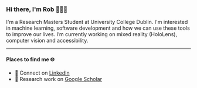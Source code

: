 ### Hi there, I'm Rob 👋:man_technologist:

<!--
**robertyoung2/robertyoung2** is a ✨ _special_ ✨ repository because its `README.md` (this file) appears on your GitHub profile.
-->

I'm a Research Masters Student at University College Dublin. I'm interested in machine learning, software development and how we can use these tools to improve our lives. I’m currently working on mixed reality (HoloLens), computer vision and accessibility. 

*** 

#### Places to find me :globe_with_meridians:

* :briefcase: Connect on [LinkedIn](https://www.linkedin.com/in/robertyoung6/)
* :microscope: Research work on [Google Scholar](https://scholar.google.com/citations?user=FATl9cYAAAAJ&hl=en)
